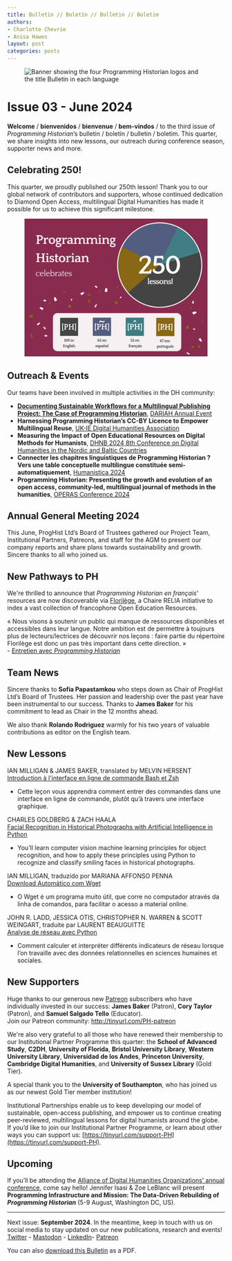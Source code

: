 ```yaml
---
title: Bulletin // Boletín // Bulletin // Boletim
authors: 
- Charlotte Chevrie
- Anisa Hawes
layout: post
categories: posts 
---
```


<p><figure><img src="/images/blog/ph-bulletin-banner.png" alt="Banner showing the four Programming Historian logos and the title Bulletin in each language "/><figcaption></figcaption> </figure></p>

# Issue 03 - June 2024

**Welcome** / **bienvenidos** / **bienvenue** / **bem-vindos** / to the third issue of _Programming Historian_’s bulletin / boletín / bulletin / boletim. This quarter, we share insights into new lessons, our outreach during conference season, supporter news and more. 

## Celebrating 250!

This quarter, we proudly published our 250th lesson! Thank you to our global network of contributors and supporters, whose continued dedication to Diamond Open Access, multilingual Digital Humanities has made it possible for us to achieve this significant milestone.

<p><figure><img src="/images/blog/250-lessons.png" alt="Celebratory graphic announcing the publication of the 250th lesson and detailing the number of lessons that have been published in each language"/><figcaption></figcaption> </figure></p>

## Outreach & Events

Our teams have been involved in multiple activities in the DH community: 

- **[Documenting Sustainable Workflows for a Multilingual Publishing Project: The Case of Programming Historian](https://doi.org/10.5281/zenodo.12167753)**, [DARIAH Annual Event](https://annualevent.dariah.eu)
- **Harnessing Programming Historian’s CC-BY Licence to Empower Multilingual Reuse**, [UK-IE Digital Humanities Association](https://digitalhumanities-uk-ie.org/2024-annual-event/)
- **Measuring the Impact of Open Educational Resources on Digital Methods for Humanists**, [DHNB 2024 8th Conference on Digital Humanities in the Nordic and Baltic Countries](https://dhnb.eu/conferences/dhnb2024/)
- **Connecter les chapitres linguistiques de Programming Historian ? Vers une table conceptuelle multilingue constituée semi-automatiquement**, [Humanistica 2024](https://humanistica2024.sciencesconf.org)
- **Programming Historian: Presenting the growth and evolution of an open access, community-led, multilingual journal of methods in the humanities**, [OPERAS Conference 2024](https://operas-eu.org/news-and-events/calendar-2/operas-conference-2024/)

## Annual General Meeting 2024

This June, ProgHist Ltd’s Board of Trustees gathered our Project Team, Institutional Partners, Patreons, and staff for the AGM to present our company reports and share plans towards sustainability and growth. Sincere thanks to all who joined us.

## New Pathways to PH

We're thrilled to announce that _Programming Historian en français_' resources are now discoverable via [Florilège](https://florilege.ls2n.fr), a Chaire RELIA initiative to index a vast collection of francophone Open Education Resources.

&laquo;&nbsp;Nous visons à soutenir un public qui manque de ressources disponibles et accessibles dans leur langue. Notre ambition est de permettre à toujours plus de lecteurs/lectrices de découvrir nos leçons&nbsp;: faire partie du répertoire Florilège est donc un pas très important dans cette direction.&nbsp;&raquo;    
    - [Entretien avec _Programming Historian_](https://chaireunescorelia.univ-nantes.fr/2024/06/11/entretien-avec-charlotte-chevrie-assistante-de-publication-pour-programming-historian/)

## Team News

Sincere thanks to **Sofia Papastamkou** who steps down as Chair of ProgHist Ltd’s Board of Trustees. Her passion and leadership over the past year have been instrumental to our success. Thanks to **James Baker** for his commitment to lead as Chair in the 12 months ahead.

We also thank **Rolando Rodriguez** warmly for his two years of valuable contributions as editor on the English team.

## New Lessons

IAN MILLIGAN & JAMES BAKER, translated by MELVIN HERSENT     
[Introduction à l'interface en ligne de commande Bash et Zsh](https://doi.org/10.46430/phfr0031)   
- Cette leçon vous apprendra comment entrer des commandes dans une interface en ligne de commande, plutôt qu’à travers une interface graphique.       

CHARLES GOLDBERG & ZACH HAALA    
[Facial Recognition in Historical Photographs with Artificial Intelligence in Python](https://doi.org/10.46430/phen0119)    
- You'll learn computer vision machine learning principles for object recognition, and how to apply these principles using Python to recognize and classify smiling faces in historical photographs.          

IAN MILLIGAN, traduzido por MARIANA AFFONSO PENNA       
[Download Automático com Wget](https://doi.org/10.46430/phpt0047)    
- O Wget é um programa muito útil, que corre no computador através da linha de comandos, para facilitar o acesso a material online.         

JOHN R. LADD, JESSICA OTIS, CHRISTOPHER N. WARREN & SCOTT WEINGART, traduite par LAURENT BEAUGUITTE    
[Analyse de réseau avec Python](https://doi.org/10.46430/phfr0032)
- Comment calculer et interpréter différents indicateurs de réseau lorsque l’on travaille avec des données relationnelles en sciences humaines et sociales.  

## New Supporters

Huge thanks to our generous new [Patreon](https://www.patreon.com/theprogramminghistorian) subscribers who have individually invested in our success: **James Baker** (Patron), **Cory Taylor** (Patron), and **Samuel Salgado Tello** (Educator).    
Join our Patreon community: <http://tinyurl.com/PH-patreon>

We're also very grateful to all those who have renewed their membership to our Institutional Partner Programme this quarter: the **School of Advanced Study**, **C2DH**, **University of Florida**, **Bristol University Library**, **Western University Library**, **Universidad de los Andes**, **Princeton University**, **Cambridge Digital Humanities**, and **University of Sussex Library** (Gold Tier).

A special thank you to the **University of Southampton**, who has joined us as our newest Gold Tier member institution!

Institutional Partnerships enable us to keep developing our model of sustainable, open-access publishing, and empower us to continue creating peer-reviewed, multilingual lessons for digital humanists around the globe. If you’d like to join our Institutional Partner Programme, or learn about other ways you can support us: [https://tinyurl.com/support-PH](https://tinyurl.com/support-PH).

## Upcoming

If you’ll be attending the [Alliance of Digital Humanities Organizations’ annual conference](https://dh2024.adho.org/), come say hello! Jennifer Isasi & Zoe LeBlanc will present **Programming Infrastructure and Mission: The Data-Driven Rebuilding of _Programming Historian_** (5-9 August, Washington DC, US).

------    
Next issue: **September 2024**. In the meantime, keep in touch with us on social media to stay updated on our new publications, research and events!
[Twitter](https://x.com/ProgHist) - [Mastodon](https://hcommons.social/@proghist) - [LinkedIn](https://www.linkedin.com/company/prog-hist/)- [Patreon](https://www.patreon.com/theprogramminghistorian)

You can also [download this Bulletin](/assets/bulletin/2024-06-28-bulletin-issue-03.pdf) as a PDF.
